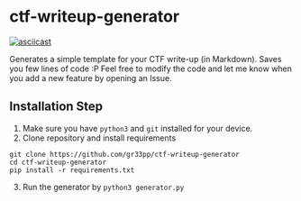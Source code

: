 # ctf-writeup-generator
[![asciicast](https://asciinema.org/a/611486.svg)](https://asciinema.org/a/611486)

Generates a simple template for your CTF write-up (in Markdown). Saves you few lines of code :P
Feel free to modify the code and let me know when you add a new feature by opening an Issue. 

## Installation Step

1. Make sure you have `python3` and `git` installed for your device.
2. Clone repository and install requirements

```
git clone https://github.com/gr33pp/ctf-writeup-generator
cd ctf-writeup-generator
pip install -r requirements.txt
```
3. Run the generator by `python3 generator.py`
